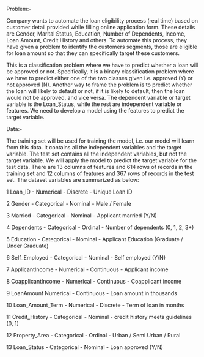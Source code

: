 Problem:-

Company wants to automate the loan eligibility process (real time) based on customer detail provided while filling online application form. These details are Gender, Marital Status, Education, Number of Dependents, Income, Loan Amount, Credit History and others. To automate this process, they have given a problem to identify the customers segments, those are eligible for loan amount so that they can specifically target these customers.

This is a classification problem where we have to predict whether a loan will be approved or not. Specifically, it is a binary classification problem where we have to predict either one of the two classes given i.e. approved (Y) or not approved (N). Another way to frame the problem is to predict whether the loan will likely to default or not, if it is likely to default, then the loan would not be approved, and vice versa. The dependent variable or target variable is the Loan_Status, while the rest are independent variable or features. We need to develop a model using the features to predict the target variable.

Data:-

The training set will be used for training the model, i.e. our model will learn from this data. It contains all the independent variables and the target variable. The test set contains all the independent variables, but not the target variable. We will apply the model to predict the target variable for the test data. There are 13 columns of features and 614 rows of records in the training set and 12 columns of features and 367 rows of records in the test set. The dataset variables are summarized as below:

1	Loan_ID	- Numerical - Discrete -	Unique Loan ID

2	Gender -	Categorical - Nominal -	Male / Female

3	Married -	Categorical - Nominal -	Applicant married (Y/N)

4	Dependents -	Categorical - Ordinal -	Number of dependents (0, 1, 2, 3+)

5	Education -	Categorical - Nominal -	Applicant Education (Graduate / Under Graduate)

6	Self_Employed -	Categorical - Nominal -	Self employed (Y/N)

7	ApplicantIncome -	Numerical - Continuous -	Applicant income

8	CoapplicantIncome -	Numerical - Continuous -	Coapplicant income

9	LoanAmount	Numerical -  Continuous -	Loan amount in thousands

10	Loan_Amount_Term -	Numerical - Discrete -	Term of loan in months

11	Credit_History -	Categorical - Nominal -	credit history meets guidelines (0, 1)

12	Property_Area -	Categorical - Ordinal -	Urban / Semi Urban / Rural

13	Loan_Status -	Categorical - Nominal -	Loan approved (Y/N)



